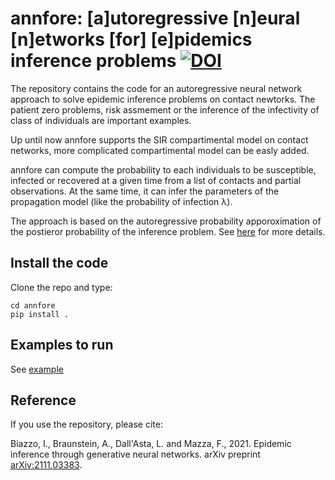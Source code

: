 # annfore: [a]utoregressive [n]eural [n]etworks [for] [e]pidemics inference problems [![DOI](https://zenodo.org/badge/405138309.svg)](https://zenodo.org/badge/latestdoi/405138309)


The repository contains the code for an autoregressive neural network approach to solve epidemic inference problems on contact newtorks. The patient zero problems, risk assmement or the inference of the infectivity of class of individuals are important examples.

Up until now annfore supports the SIR compartimental model on contact networks, more complicated compartimental model can be easly added.

annfore can compute the probability to each individuals to be susceptible, infected or recovered at a given time from a list of contacts and partial observations.
At the same time, it can infer the parameters of the propagation model (like the probability of infection <span>&lambda;</span>).

The approach is based on the autoregressive probability apporoximation of the postieror probability of the inference problem. See [here](https://arxiv.org/abs/2111.03383) for more details.

## Install the code

Clone the repo and type: 
```
cd annfore 
pip install .
```

## Examples to run

See [example](./annfore/examples/first_example.ipynb) 

## Reference
If you use the repository, please cite: 

Biazzo, I., Braunstein, A., Dall'Asta, L. and Mazza, F., 2021. Epidemic inference through generative neural networks. arXiv preprint [arXiv:2111.03383](https://arxiv.org/abs/2111.03383).

